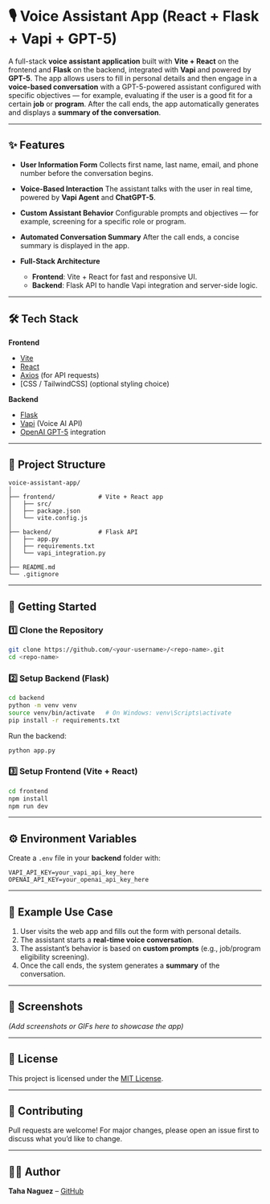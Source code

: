 # 🎙️ Voice Assistant App (React + Flask + Vapi + GPT-5)

A full-stack **voice assistant application** built with **Vite + React** on the frontend and **Flask** on the backend, integrated with **Vapi** and powered by **GPT-5**.
The app allows users to fill in personal details and then engage in a **voice-based conversation** with a GPT-5-powered assistant configured with specific objectives — for example, evaluating if the user is a good fit for a certain **job** or **program**.
After the call ends, the app automatically generates and displays a **summary of the conversation**.

---

## ✨ Features

* **User Information Form**
  Collects first name, last name, email, and phone number before the conversation begins.

* **Voice-Based Interaction**
  The assistant talks with the user in real time, powered by **Vapi Agent** and **ChatGPT-5**.

* **Custom Assistant Behavior**
  Configurable prompts and objectives — for example, screening for a specific role or program.

* **Automated Conversation Summary**
  After the call ends, a concise summary is displayed in the app.

* **Full-Stack Architecture**

  * **Frontend**: Vite + React for fast and responsive UI.
  * **Backend**: Flask API to handle Vapi integration and server-side logic.

---

## 🛠️ Tech Stack

**Frontend**

* [Vite](https://vitejs.dev/)
* [React](https://react.dev/)
* [Axios](https://axios-http.com/) (for API requests)
* \[CSS / TailwindCSS] (optional styling choice)

**Backend**

* [Flask](https://flask.palletsprojects.com/)
* [Vapi](https://vapi.ai/) (Voice AI API)
* [OpenAI GPT-5](https://platform.openai.com/) integration

---

## 📂 Project Structure

```
voice-assistant-app/
│
├── frontend/            # Vite + React app
│   ├── src/
│   ├── package.json
│   └── vite.config.js
│
├── backend/             # Flask API
│   ├── app.py
│   ├── requirements.txt
│   └── vapi_integration.py
│
├── README.md
└── .gitignore
```

---

## 🚀 Getting Started

### 1️⃣ Clone the Repository

```bash
git clone https://github.com/<your-username>/<repo-name>.git
cd <repo-name>
```

### 2️⃣ Setup Backend (Flask)

```bash
cd backend
python -m venv venv
source venv/bin/activate   # On Windows: venv\Scripts\activate
pip install -r requirements.txt
```

Run the backend:

```bash
python app.py
```

### 3️⃣ Setup Frontend (Vite + React)

```bash
cd frontend
npm install
npm run dev
```

---

## ⚙️ Environment Variables

Create a `.env` file in your **backend** folder with:

```
VAPI_API_KEY=your_vapi_api_key_here
OPENAI_API_KEY=your_openai_api_key_here
```

---

## 🎯 Example Use Case

1. User visits the web app and fills out the form with personal details.
2. The assistant starts a **real-time voice conversation**.
3. The assistant’s behavior is based on **custom prompts** (e.g., job/program eligibility screening).
4. Once the call ends, the system generates a **summary** of the conversation.

---

## 📸 Screenshots

*(Add screenshots or GIFs here to showcase the app)*

---

## 📜 License

This project is licensed under the [MIT License](LICENSE).

---

## 🤝 Contributing

Pull requests are welcome! For major changes, please open an issue first to discuss what you’d like to change.

---

## 👨‍💻 Author

**Taha Naguez** – [GitHub](https://github.com/tahangz)
